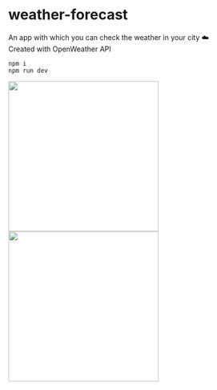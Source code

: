 # weather-forecast
An app with which you can check the weather in your city ☁️
<br/>
Created with OpenWeather API
```
npm i
npm run dev
```
<img  src="https://github.com/MeloonDev/weather-forecast/assets/101139202/6775f021-f2ab-41f4-b51f-88182b25738b" width="300px"/>
<img  src="https://github.com/MeloonDev/weather-forecast/assets/101139202/2510e1d5-c607-4799-a379-e28eeebfbf29" width="300px"/>

